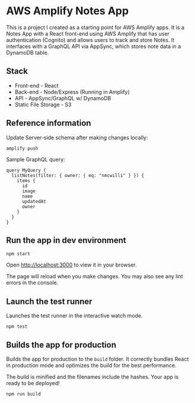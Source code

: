# AWS Amplify Notes App

This is a project I created as a starting point for AWS Amplify apps. It is a Notes App with a React front-end using AWS Amplify that has user authentication (Cognito) and allows users to track and store Notes. It interfaces with a GraphQL API via AppSync, which stores note data in a DynamoDB table. 

## Stack
- Front-end - React
- Back-end - Node/Express (Running in Amplify)
- API - AppSync/GraphQL w/ DynamoDB
- Static File Storage - S3

## Reference information

Update Server-side schema after making changes locally: 
```
amplify push
```

Sample GraphQL query: 
```
query MyQuery { 
  listNotes(filter: { owner: { eq: "nmcwilli" } }) { 
    items { 
      id 
      image 
      name 
      updatedAt 
      owner 
    } 
  } 
}
```

## Run the app in dev environment

```
npm start
```
Open [http://localhost:3000](http://localhost:3000) to view it in your browser.

The page will reload when you make changes.
You may also see any lint errors in the console.

## Launch the test runner
Launches the test runner in the interactive watch mode.
```
npm test
```

## Builds the app for production
Builds the app for production to the `build` folder.
It correctly bundles React in production mode and optimizes the build for the best performance.

The build is minified and the filenames include the hashes.
Your app is ready to be deployed!
```
npm run build
``````